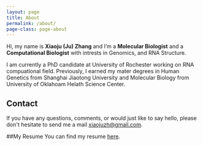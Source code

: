 ```yaml
---
layout: page
title: About
permalink: /about/
page-class: page-about
---
```


Hi, my name is __Xiaoju (Ju) Zhang__ and I’m a __Molecular Biologist__ and a __Computational Biologist__ with 
intrests in Genomics, and RNA Structure.

I am currently a PhD candidate at University of Rochester working on RNA compuational field. Previously, 
I earned my mater degrees in Human Genetics from Shanghai Jiaotong University and Molecular Biology from 
University of Oklahoam Helath Science Center. 


## Contact

If you have any questions, comments, or would just like to say hello, please don't hesitate to send me a 
mail [xiaojuzh@gmail.com](mailto:xiaojuzh@gmail.com).

##My Resume
You can find my resume [here](http://juvion.github.io/resume.html).
